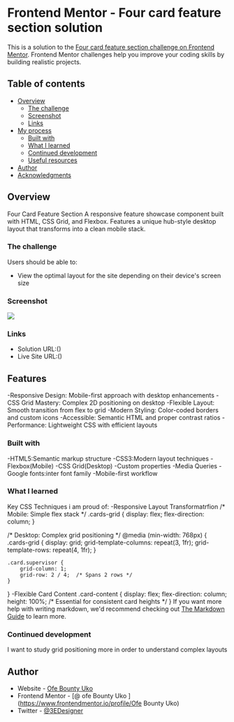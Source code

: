 # Frontend Mentor - Four card feature section solution

This is a solution to the [Four card feature section challenge on Frontend Mentor](https://www.frontendmentor.io/challenges/four-card-feature-section-weK1eFYK). Frontend Mentor challenges help you improve your coding skills by building realistic projects. 

## Table of contents

- [Overview](#overview)
  - [The challenge](#the-challenge)
  - [Screenshot](#screenshot)
  - [Links](#links)
- [My process](#my-process)
  - [Built with](#built-with)
  - [What I learned](#what-i-learned)
  - [Continued development](#continued-development)
  - [Useful resources](#useful-resources)
- [Author](#author)
- [Acknowledgments](#acknowledgments)



## Overview
Four Card Feature Section
A responsive feature showcase component built with HTML, CSS Grid, and Flexbox. Features a unique hub-style desktop layout that transforms into a clean mobile stack.

### The challenge

Users should be able to:

- View the optimal layout for the site depending on their device's screen size

### Screenshot

![](./four-card-feature.png)

### Links

- Solution URL:()
- Live Site URL:()

## Features 
-Responsive Design: Mobile-first approach with desktop enhancements
-CSS Grid Mastery: Complex 2D positioning on desktop
-Flexible Layout: Smooth transition from flex to grid
-Modern Styling: Color-coded borders and custom icons
-Accessible: Semantic HTML and proper contrast ratios
-Performance: Lightweight CSS with efficient layouts

### Built with
-HTML5:Semantic markup structure 
-CSS3:Modern layout techniques
-Flexbox(Mobile)
-CSS Grid(Desktop)
-Custom properties
-Media Queries
-Google fonts:inter font family 
-Mobile-first workflow

### What I learned
Key CSS Techniques i am proud of:
-Responsive Layout Transformatrfion
/* Mobile: Simple flex stack */
.cards-grid {
    display: flex;
    flex-direction: column;
}

/* Desktop: Complex grid positioning */
@media (min-width: 768px) {
    .cards-grid {
        display: grid;
        grid-template-columns: repeat(3, 1fr);
        grid-template-rows: repeat(4, 1fr);
    }
    
    .card.supervisor {
        grid-column: 1;
        grid-row: 2 / 4;  /* Spans 2 rows */
    }
}
-Flexible Card Content 
.card-content {
    display: flex;
    flex-direction: column;
    height: 100%;  /* Essential for consistent card heights */
}
If you want more help with writing markdown, we'd recommend checking out [The Markdown Guide](https://www.markdownguide.org/) to learn more.



### Continued development
I want to study grid positioning more in order to understand complex layouts





## Author

- Website - [Ofe Bounty Uko](https://portfolio-by-bounty.vercel.app)
- Frontend Mentor - [@ ofe Bounty Uko ](https://www.frontendmentor.io/profile/Ofe Bounty Uko)
- Twitter - [@3EDesigner](https://www.twitter.com/3EDesigner)


